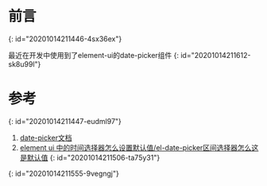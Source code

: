 # 前言
{: id="20201014211446-4sx36ex"}

最近在开发中使用到了element-ui的date-picker组件
{: id="20201014211612-sk8u99l"}

# 参考
{: id="20201014211447-eudml97"}

1. [date-picker文档](https://element.eleme.cn/#/zh-CN/component/date-picker)
2. [element ui 中的时间选择器怎么设置默认值/el-date-picker区间选择器怎么这是默认值](https://www.cnblogs.com/antyhouse/p/10049609.html)
{: id="20201014211506-ta75y31"}

{: id="20201014211555-9vegngj"}

